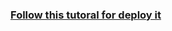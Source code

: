 ### [Follow this tutoral for deploy it](https://devcenter.heroku.com/articles/container-registry-and-runtime)
